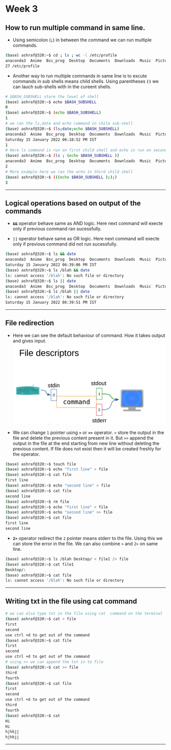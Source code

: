 # Week 3

## How to run multiple command in same line.

- Using semicolon (**`;`**) in between the command we can run multiple commands.

```bash
(base) ashraf@320:~$ cd ; ls ; wc -l /etc/profile
anaconda3  Anime  Bsc_prog  Desktop  Documents  Downloads  Music  Pictures  Public  snap  temp  Templates  Videos
27 /etc/profile
```

- Another way to run multiple commands in same line is to excute commands in sub shells means child shells.
Using parentheses **`()`** we can lauch sub-shells with in the cureent shells.

```bash
# $BASH_SUBSHELL store the level of shell
(base) ashraf@320:~$ echo $BASH_SUBSHELL 
0
(base) ashraf@320:~$ (echo $BASH_SUBSHELL)
1
# we ran the ls,date and echo command in chile sub-shell
(base) ashraf@320:~$ (ls;date;echo $BASH_SUBSHELL)
anaconda3  Anime  Bsc_prog  Desktop  Documents  Downloads  Music  Pictures  Public  snap  temp  Templates  Videos
Saturday 15 January 2022 06:18:52 PM IST
1
# Here ls command is run on first child shell and echo is run on second child shell
(base) ashraf@320:~$ (ls ; (echo $BASH_SUBSHELL ))
anaconda3  Anime  Bsc_prog  Desktop  Documents  Downloads  Music  Pictures  Public  snap  temp  Templates  Videos
2
# More example here we ran the echo in third child shell
(base) ashraf@320:~$ (((echo $BASH_SUBSHELL ););)
3
```

***

## Logical operations based on output of the commands

- **`&&`** operator behave same as AND logic. Here next command will execte only if previous command ran sucessfully.

- **`||`** operator behave same as OR logic. Here next command will execte only if previous command did not run sucessfully.

```bash
(base) ashraf@320:~$ ls && date
anaconda3  Anime  Bsc_prog  Desktop  Documents  Downloads  Music  Pictures  Public  snap  temp  Templates  Videos
Saturday 15 January 2022 06:39:06 PM IST
(base) ashraf@320:~$ ls /blah && date
ls: cannot access '/blah': No such file or directory
(base) ashraf@320:~$ ls || date 
anaconda3  Anime  Bsc_prog  Desktop  Documents  Downloads  Music  Pictures  Public  snap  temp  Templates  Videos
(base) ashraf@320:~$ ls /blah || date
ls: cannot access '/blah': No such file or directory
Saturday 15 January 2022 06:39:51 PM IST
```

***

## File redirection

- Here we can see the default behaviour of command. How it takes output and gives input.
![default case](./images/default.png)

- We can change `1` pointer using **`>`** or **`>>`** operator. `>` store the output in the file and delete the previous content present in it. But `>>` append the output in the file at the end starting from new line without deleting the previous content. If file does not exist then it will be created freshly for the operator.

```bash
(base) ashraf@320:~$ touch file
(base) ashraf@320:~$ echo "first line" > file
(base) ashraf@320:~$ cat file 
first line
(base) ashraf@320:~$ echo "second line" > file
(base) ashraf@320:~$ cat file 
second line
(base) ashraf@320:~$ rm file 
(base) ashraf@320:~$ echo "first line" > file
(base) ashraf@320:~$ echo "second line" >> file
(base) ashraf@320:~$ cat file 
first line
second line
```

- **`2>`** operator redirect the `2` pointer means stderr to the file. Using this we can store the error in the file. We can also combine `>` and `2>` on same line.

```bash
(base) ashraf@320:~$ ls /blah Desktop/ > file1 2> file
(base) ashraf@320:~$ cat file1
Desktop/:
(base) ashraf@320:~$ cat file
ls: cannot access '/blah': No such file or directory
```

***

## Writing txt in the file using cat command

```bash
# we can also type txt in the file using cat  command on the terminal
(base) ashraf@320:~$ cat > file
first
second 
use ctrl +d to get out of the command
(base) ashraf@320:~$ cat file
first
second 
use ctrl +d to get out of the command
# using >> we can append the txt in to file
(base) ashraf@320:~$ cat >> file
third 
fourth
(base) ashraf@320:~$ cat file
first
second 
use ctrl +d to get out of the command
third
fourth
(base) ashraf@320:~$ cat 
Hi
Hi
hjhkjj
hjhkjj
```
***
